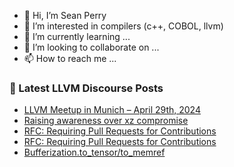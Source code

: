 - 👋 Hi, I’m Sean Perry
- 👀 I’m interested in compilers (c++, COBOL, llvm)
- 🌱 I’m currently learning ...
- 💞️ I’m looking to collaborate on ...
- 📫 How to reach me ...

<!---
s66perry/s66perry is a ✨ special ✨ repository because its `README.md` (this file) appears on your GitHub profile.
You can click the Preview link to take a look at your changes.
--->
### 📕 Latest LLVM Discourse Posts

<!-- DISCOURSE-LLVM:START -->
- [LLVM Meetup in Munich – April 29th, 2024](https://discourse.llvm.org/t/llvm-meetup-in-munich-april-29th-2024/78223#post_3)
- [Raising awareness over xz compromise](https://discourse.llvm.org/t/raising-awareness-over-xz-compromise/78661#post_2)
- [RFC: Requiring Pull Requests for Contributions](https://discourse.llvm.org/t/rfc-requiring-pull-requests-for-contributions/78609?page=3#post_44)
- [RFC: Requiring Pull Requests for Contributions](https://discourse.llvm.org/t/rfc-requiring-pull-requests-for-contributions/78609?page=3#post_43)
- [Bufferization.to_tensor/to_memref](https://discourse.llvm.org/t/bufferization-to-tensor-to-memref/78619#post_3)
<!-- DISCOURSE-LLVM:END -->
